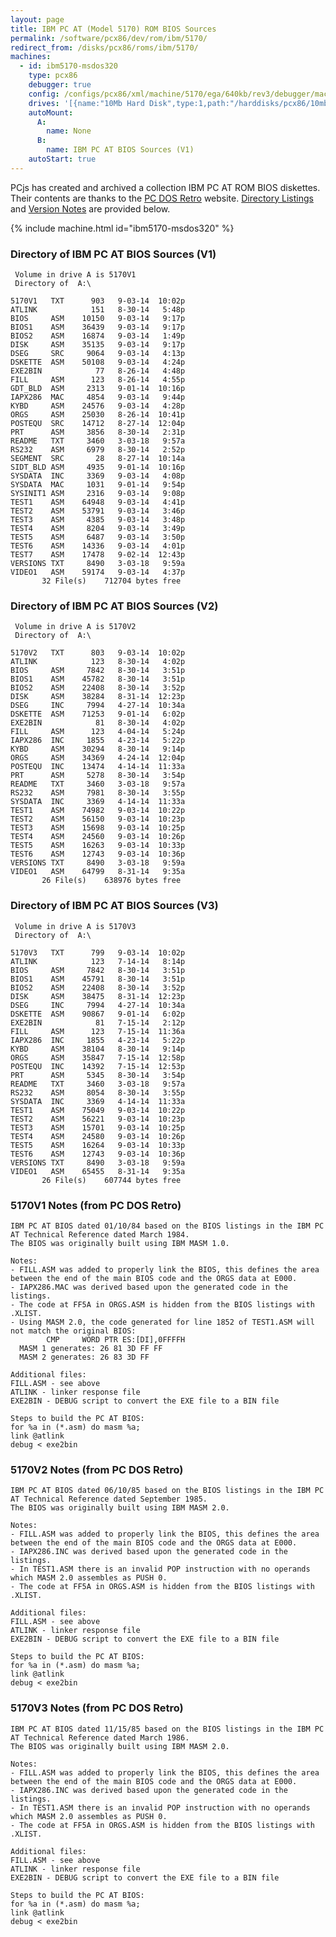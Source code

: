 ```yaml
---
layout: page
title: IBM PC AT (Model 5170) ROM BIOS Sources
permalink: /software/pcx86/dev/rom/ibm/5170/
redirect_from: /disks/pcx86/roms/ibm/5170/
machines:
  - id: ibm5170-msdos320
    type: pcx86
    debugger: true
    config: /configs/pcx86/xml/machine/5170/ega/640kb/rev3/debugger/machine.xml
    drives: '[{name:"10Mb Hard Disk",type:1,path:"/harddisks/pcx86/10mb/MSDOS320-C400.json"}]'
    autoMount:
      A:
        name: None
      B:
        name: IBM PC AT BIOS Sources (V1)
    autoStart: true
---
```


PCjs has created and archived a collection IBM PC AT ROM BIOS diskettes.  Their contents are thanks to the
[PC DOS Retro](https://sites.google.com/site/pcdosretro/) website.  [Directory Listings](#directory-of-ibm-pc-at-bios-sources-v1)
and [Version Notes](#5170v1-notes-from-pc-dos-retro) are provided below.

{% include machine.html id="ibm5170-msdos320" %}

### Directory of IBM PC AT BIOS Sources (V1)

     Volume in drive A is 5170V1     
     Directory of  A:\
    
    5170V1   TXT      903   9-03-14  10:02p
    ATLINK            151   8-30-14   5:48p
    BIOS     ASM    10150   9-03-14   9:17p
    BIOS1    ASM    36439   9-03-14   9:17p
    BIOS2    ASM    16874   9-03-14   1:49p
    DISK     ASM    35135   9-03-14   9:17p
    DSEG     SRC     9064   9-03-14   4:13p
    DSKETTE  ASM    50108   9-03-14   4:24p
    EXE2BIN            77   8-26-14   4:48p
    FILL     ASM      123   8-26-14   4:55p
    GDT_BLD  ASM     2313   9-01-14  10:16p
    IAPX286  MAC     4854   9-03-14   9:44p
    KYBD     ASM    24576   9-03-14   4:28p
    ORGS     ASM    25030   8-26-14  10:41p
    POSTEQU  SRC    14712   8-27-14  12:04p
    PRT      ASM     3856   8-30-14   2:31p
    README   TXT     3460   3-03-18   9:57a
    RS232    ASM     6979   8-30-14   2:52p
    SEGMENT  SRC       28   8-27-14  10:14a
    SIDT_BLD ASM     4935   9-01-14  10:16p
    SYSDATA  INC     3369   9-03-14   4:08p
    SYSDATA  MAC     1031   9-01-14   9:54p
    SYSINIT1 ASM     2316   9-03-14   9:08p
    TEST1    ASM    64948   9-03-14   4:41p
    TEST2    ASM    53791   9-03-14   3:46p
    TEST3    ASM     4385   9-03-14   3:48p
    TEST4    ASM     8204   9-03-14   3:49p
    TEST5    ASM     6487   9-03-14   3:50p
    TEST6    ASM    14336   9-03-14   4:01p
    TEST7    ASM    17478   9-02-14  12:43p
    VERSIONS TXT     8490   3-03-18   9:59a
    VIDEO1   ASM    59174   9-03-14   4:37p
           32 File(s)    712704 bytes free

### Directory of IBM PC AT BIOS Sources (V2)

     Volume in drive A is 5170V2     
     Directory of  A:\
    
    5170V2   TXT      803   9-03-14  10:02p
    ATLINK            123   8-30-14   4:02p
    BIOS     ASM     7842   8-30-14   3:51p
    BIOS1    ASM    45782   8-30-14   3:51p
    BIOS2    ASM    22408   8-30-14   3:52p
    DISK     ASM    38284   8-31-14  12:23p
    DSEG     INC     7994   4-27-14  10:34a
    DSKETTE  ASM    71253   9-01-14   6:02p
    EXE2BIN            81   8-30-14   4:02p
    FILL     ASM      123   4-04-14   5:24p
    IAPX286  INC     1855   4-23-14   5:22p
    KYBD     ASM    30294   8-30-14   9:14p
    ORGS     ASM    34369   4-24-14  12:04p
    POSTEQU  INC    13474   4-14-14  11:33a
    PRT      ASM     5278   8-30-14   3:54p
    README   TXT     3460   3-03-18   9:57a
    RS232    ASM     7981   8-30-14   3:55p
    SYSDATA  INC     3369   4-14-14  11:33a
    TEST1    ASM    74982   9-03-14  10:22p
    TEST2    ASM    56150   9-03-14  10:23p
    TEST3    ASM    15698   9-03-14  10:25p
    TEST4    ASM    24560   9-03-14  10:26p
    TEST5    ASM    16263   9-03-14  10:33p
    TEST6    ASM    12743   9-03-14  10:36p
    VERSIONS TXT     8490   3-03-18   9:59a
    VIDEO1   ASM    64799   8-31-14   9:35a
           26 File(s)    638976 bytes free

### Directory of IBM PC AT BIOS Sources (V3)

     Volume in drive A is 5170V3     
     Directory of  A:\
    
    5170V3   TXT      799   9-03-14  10:02p
    ATLINK            123   7-14-14   8:14p
    BIOS     ASM     7842   8-30-14   3:51p
    BIOS1    ASM    45791   8-30-14   3:51p
    BIOS2    ASM    22408   8-30-14   3:52p
    DISK     ASM    38475   8-31-14  12:23p
    DSEG     INC     7994   4-27-14  10:34a
    DSKETTE  ASM    90867   9-01-14   6:02p
    EXE2BIN            81   7-15-14   2:12p
    FILL     ASM      123   7-15-14  11:36a
    IAPX286  INC     1855   4-23-14   5:22p
    KYBD     ASM    38104   8-30-14   9:14p
    ORGS     ASM    35847   7-15-14  12:58p
    POSTEQU  INC    14392   7-15-14  12:53p
    PRT      ASM     5345   8-30-14   3:54p
    README   TXT     3460   3-03-18   9:57a
    RS232    ASM     8054   8-30-14   3:55p
    SYSDATA  INC     3369   4-14-14  11:33a
    TEST1    ASM    75049   9-03-14  10:22p
    TEST2    ASM    56221   9-03-14  10:23p
    TEST3    ASM    15701   9-03-14  10:25p
    TEST4    ASM    24580   9-03-14  10:26p
    TEST5    ASM    16264   9-03-14  10:33p
    TEST6    ASM    12743   9-03-14  10:36p
    VERSIONS TXT     8490   3-03-18   9:59a
    VIDEO1   ASM    65455   8-31-14   9:35a
           26 File(s)    607744 bytes free

### 5170V1 Notes (from PC DOS Retro)

    IBM PC AT BIOS dated 01/10/84 based on the BIOS listings in the IBM PC AT Technical Reference dated March 1984.
    The BIOS was originally built using IBM MASM 1.0.
    
    Notes:
    - FILL.ASM was added to properly link the BIOS, this defines the area between the end of the main BIOS code and the ORGS data at E000.
    - IAPX286.MAC was derived based upon the generated code in the listings.
    - The code at FF5A in ORGS.ASM is hidden from the BIOS listings with .XLIST.
    - Using MASM 2.0, the code generated for line 1852 of TEST1.ASM will not match the original BIOS:
            CMP     WORD PTR ES:[DI],0FFFFH
      MASM 1 generates: 26 81 3D FF FF
      MASM 2 generates: 26 83 3D FF
    
    Additional files:
    FILL.ASM - see above
    ATLINK - linker response file
    EXE2BIN - DEBUG script to convert the EXE file to a BIN file
    
    Steps to build the PC AT BIOS:
    for %a in (*.asm) do masm %a;
    link @atlink
    debug < exe2bin

### 5170V2 Notes (from PC DOS Retro)

    IBM PC AT BIOS dated 06/10/85 based on the BIOS listings in the IBM PC AT Technical Reference dated September 1985.
    The BIOS was originally built using IBM MASM 2.0.
    
    Notes:
    - FILL.ASM was added to properly link the BIOS, this defines the area between the end of the main BIOS code and the ORGS data at E000.
    - IAPX286.INC was derived based upon the generated code in the listings.
    - In TEST1.ASM there is an invalid POP instruction with no operands which MASM 2.0 assembles as PUSH 0.
    - The code at FF5A in ORGS.ASM is hidden from the BIOS listings with .XLIST.
    
    Additional files:
    FILL.ASM - see above
    ATLINK - linker response file
    EXE2BIN - DEBUG script to convert the EXE file to a BIN file
    
    Steps to build the PC AT BIOS:
    for %a in (*.asm) do masm %a;
    link @atlink
    debug < exe2bin

### 5170V3 Notes (from PC DOS Retro)

    IBM PC AT BIOS dated 11/15/85 based on the BIOS listings in the IBM PC AT Technical Reference dated March 1986.
    The BIOS was originally built using IBM MASM 2.0.
    
    Notes:
    - FILL.ASM was added to properly link the BIOS, this defines the area between the end of the main BIOS code and the ORGS data at E000.
    - IAPX286.INC was derived based upon the generated code in the listings.
    - In TEST1.ASM there is an invalid POP instruction with no operands which MASM 2.0 assembles as PUSH 0.
    - The code at FF5A in ORGS.ASM is hidden from the BIOS listings with .XLIST.
    
    Additional files:
    FILL.ASM - see above
    ATLINK - linker response file
    EXE2BIN - DEBUG script to convert the EXE file to a BIN file
    
    Steps to build the PC AT BIOS:
    for %a in (*.asm) do masm %a;
    link @atlink
    debug < exe2bin
